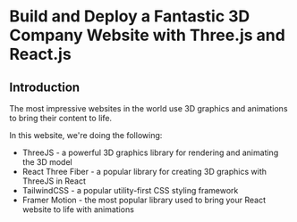 # Build and Deploy a Fantastic 3D Company Website with Three.js and React.js

## Introduction
The most impressive websites in the world use 3D graphics and animations to bring their content to life. 
 
In this website, we're doing the following:
- ThreeJS - a powerful 3D graphics library for rendering and animating the 3D model
- React Three Fiber - a popular library for creating 3D graphics with ThreeJS in React
- TailwindCSS - a popular utility-first CSS styling framework
- Framer Motion - the most popular library used to bring your React website to life with animations

